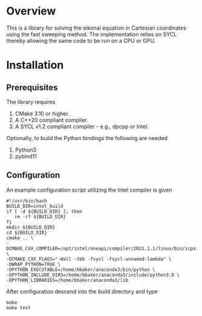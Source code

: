 # Overview

This is a library for solving the eikonal equation in Cartesian coordinates using the fast sweeping method.  The implementation relies on SYCL thereby allowing the same code to be run on a CPU or GPU.

# Installation

## Prerequisites

The library requires

   1. CMake 3.10 or higher.
   1. A C++20 compliant compiler.
   2. A SYCL v1.2 compliant compiler - e.g., dpcpp or Intel.

Optionally, to build the Python bindings the following are needed

   1. Python3  
   2. pybind11

## Configuration

An example configuration script utilizing the Intel compiler is given

    #!/usr/bin/bash
    BUILD_DIR=intel_build
    if [ -d ${BUILD_DIR} ]; then
       rm -rf ${BUILD_DIR}
    fi
    mkdir ${BUILD_DIR}
    cd ${BUILD_DIR}
    cmake .. \
    -DCMAKE_CXX_COMPILER=/opt/intel/oneapi/compiler/2021.1.1/linux/bin/icpx \
    -DCMAKE_CXX_FLAGS="-Wall -tbb -fsycl -fsycl-unnamed-lambda" \
    -DWRAP_PYTHON=TRUE \
    -DPYTHON_EXECUTABLE=/home/bbaker/anaconda3/bin/python \
    -DPYTHON_INCLUDE_DIRS=/home/bbaker/anaconda3/include/python3.8 \
    -DPYTHON_LIBRARIES=/home/bbaker/anaconda3/lib

After configuration descend into the build directory and type

    make
    make test


